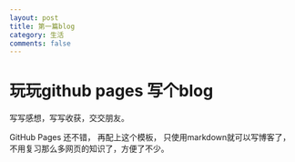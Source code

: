 ```yaml
---
layout: post
title: 第一篇blog
category: 生活
comments: false
---
```


# 玩玩github pages 写个blog
写写感想，写写收获，交交朋友。

GitHub Pages 还不错， 再配上这个模板， 只使用markdown就可以写博客了，不用复习那么多网页的知识了，方便了不少。
